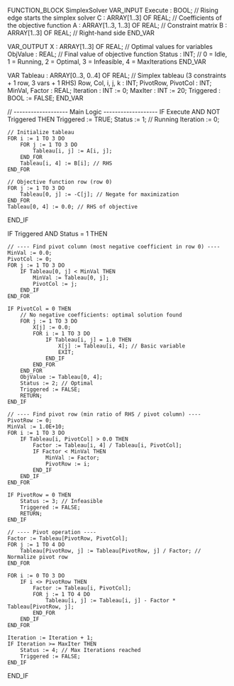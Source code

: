 FUNCTION_BLOCK SimplexSolver
VAR_INPUT
    Execute : BOOL; // Rising edge starts the simplex solver
    C : ARRAY[1..3] OF REAL; // Coefficients of the objective function
    A : ARRAY[1..3, 1..3] OF REAL; // Constraint matrix
    B : ARRAY[1..3] OF REAL; // Right-hand side
END_VAR

VAR_OUTPUT
    X : ARRAY[1..3] OF REAL; // Optimal values for variables
    ObjValue : REAL; // Final value of objective function
    Status : INT; // 0 = Idle, 1 = Running, 2 = Optimal, 3 = Infeasible, 4 = MaxIterations
END_VAR

VAR
    Tableau : ARRAY[0..3, 0..4] OF REAL; // Simplex tableau (3 constraints + 1 row, 3 vars + 1 RHS)
    Row, Col, i, j, k : INT;
    PivotRow, PivotCol : INT;
    MinVal, Factor : REAL;
    Iteration : INT := 0;
    MaxIter : INT := 20;
    Triggered : BOOL := FALSE;
END_VAR

// ------------------- Main Logic -------------------
IF Execute AND NOT Triggered THEN
    Triggered := TRUE;
    Status := 1; // Running
    Iteration := 0;

    // Initialize tableau
    FOR i := 1 TO 3 DO
        FOR j := 1 TO 3 DO
            Tableau[i, j] := A[i, j];
        END_FOR
        Tableau[i, 4] := B[i]; // RHS
    END_FOR

    // Objective function row (row 0)
    FOR j := 1 TO 3 DO
        Tableau[0, j] := -C[j]; // Negate for maximization
    END_FOR
    Tableau[0, 4] := 0.0; // RHS of objective

END_IF

IF Triggered AND Status = 1 THEN

    // ---- Find pivot column (most negative coefficient in row 0) ----
    MinVal := 0.0;
    PivotCol := 0;
    FOR j := 1 TO 3 DO
        IF Tableau[0, j] < MinVal THEN
            MinVal := Tableau[0, j];
            PivotCol := j;
        END_IF
    END_FOR

    IF PivotCol = 0 THEN
        // No negative coefficients: optimal solution found
        FOR j := 1 TO 3 DO
            X[j] := 0.0;
            FOR i := 1 TO 3 DO
                IF Tableau[i, j] = 1.0 THEN
                    X[j] := Tableau[i, 4]; // Basic variable
                    EXIT;
                END_IF
            END_FOR
        END_FOR
        ObjValue := Tableau[0, 4];
        Status := 2; // Optimal
        Triggered := FALSE;
        RETURN;
    END_IF

    // ---- Find pivot row (min ratio of RHS / pivot column) ----
    PivotRow := 0;
    MinVal := 1.0E+10;
    FOR i := 1 TO 3 DO
        IF Tableau[i, PivotCol] > 0.0 THEN
            Factor := Tableau[i, 4] / Tableau[i, PivotCol];
            IF Factor < MinVal THEN
                MinVal := Factor;
                PivotRow := i;
            END_IF
        END_IF
    END_FOR

    IF PivotRow = 0 THEN
        Status := 3; // Infeasible
        Triggered := FALSE;
        RETURN;
    END_IF

    // ---- Pivot operation ----
    Factor := Tableau[PivotRow, PivotCol];
    FOR j := 1 TO 4 DO
        Tableau[PivotRow, j] := Tableau[PivotRow, j] / Factor; // Normalize pivot row
    END_FOR

    FOR i := 0 TO 3 DO
        IF i <> PivotRow THEN
            Factor := Tableau[i, PivotCol];
            FOR j := 1 TO 4 DO
                Tableau[i, j] := Tableau[i, j] - Factor * Tableau[PivotRow, j];
            END_FOR
        END_IF
    END_FOR

    Iteration := Iteration + 1;
    IF Iteration >= MaxIter THEN
        Status := 4; // Max Iterations reached
        Triggered := FALSE;
    END_IF

END_IF
